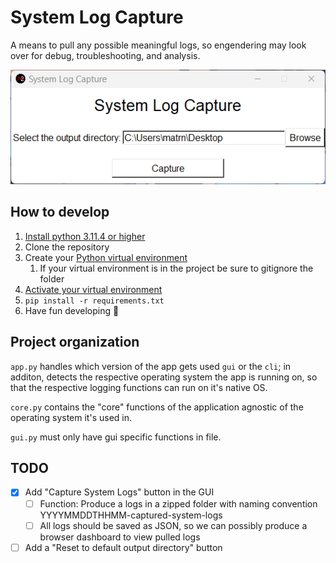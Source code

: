 # System Log Capture

A means to pull any possible meaningful logs, so engendering may look over for debug, troubleshooting, and analysis.

![Current GUI look and feel](readme_attachments/20230826_app_gui.png)

## How to develop

1. [Install python 3.11.4 or higher](https://www.python.org/downloads/)
2. Clone the repository
3. Create your [Python virtual environment](https://docs.python.org/3/library/venv.html)
   1. If your virtual environment is in the project be sure to gitignore the folder
4. [Activate your virtual environment](https://docs.python.org/3/tutorial/venv.html)
5. `pip install -r requirements.txt`
6. Have fun developing 🙂

## Project organization

`app.py` handles which version of the app gets used `gui` or the `cli`; in additon, detects the respective operating system the app is running on, so that the respective logging functions can run on it's native OS.

`core.py` contains the "core" functions of the application agnostic of the operating system it's used in.

`gui.py` must only have gui specific functions in file.

## TODO

- [x] Add "Capture System Logs" button in the GUI
  - [ ] Function: Produce a logs in a zipped folder with
        naming convention YYYYMMDDTHHMM-captured-system-logs
  - [ ] All logs should be saved as JSON, so we can possibly
        produce a browser dashboard to view pulled logs
- [ ] Add a "Reset to default output directory" button
